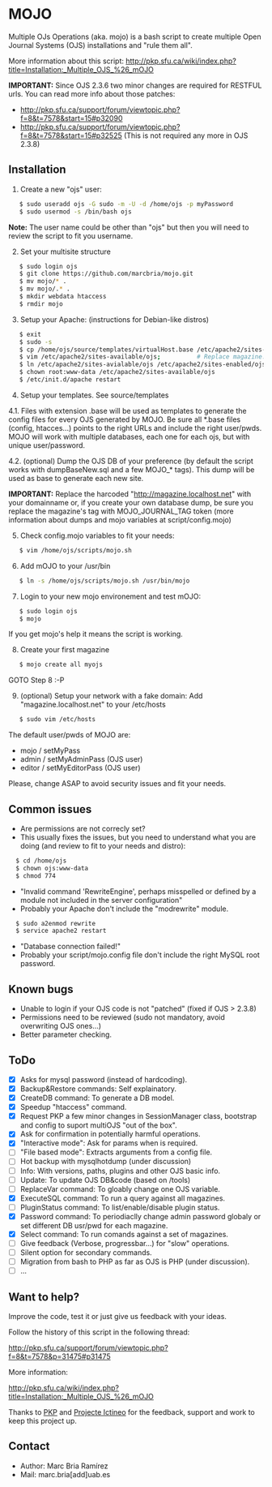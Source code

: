 MOJO
====

Multiple OJs Operations (aka. mojo) is a bash script to create multiple Open Journal Systems (OJS) 
installations and "rule them all".

More information about this script:
http://pkp.sfu.ca/wiki/index.php?title=Installation:_Multiple_OJS_%26_mOJO

<strong>IMPORTANT:</strong> Since OJS 2.3.6 two minor changes are required for RESTFUL urls. 
You can read more info about those patches: 
- http://pkp.sfu.ca/support/forum/viewtopic.php?f=8&t=7578&start=15#p32090
- http://pkp.sfu.ca/support/forum/viewtopic.php?f=8&t=7578&start=15#p32525
(This is not required any more in OJS 2.3.8)


Installation
------------

 1. Create a new "ojs" user:
 ```bash
    $ sudo useradd ojs -G sudo -m -U -d /home/ojs -p myPassword
    $ sudo usermod -s /bin/bash ojs
 ```
 <strong>Note:</strong> The user name could be other than "ojs" but then you will need to review the script to fit you username.

 2. Set your multisite structure
 ```bash
    $ sudo login ojs
    $ git clone https://github.com/marcbria/mojo.git
    $ mv mojo/* .
    $ mv mojo/.* .
    $ mkdir webdata htaccess
    $ rmdir mojo
 ```

 3. Setup your Apache: (instructions for Debian-like distros)
 ```bash
    $ exit
    $ sudo -s
    $ cp /home/ojs/source/templates/virtualHost.base /etc/apache2/sites-available/ojs
    $ vim /etc/apache2/sites-available/ojs;          # Replace magazine.localhost.net with your domain or GOTO 8.
    $ ln /etc/apache2/sites-avialable/ojs /etc/apache2/sites-enabled/ojs 
    $ chown root:www-data /etc/apache2/sites-available/ojs 
    $ /etc/init.d/apache restart
 ```

 4. Setup your templates. See source/templates

   4.1. Files with extension .base will be used as templates to generate the config files for every OJS generated by MOJO. Be sure all *.base files (config, htacces...) points to the right URLs and include the right user/pwds. MOJO will work with multiple databases, each one for each ojs, but with unique user/password.

   4.2. (optional) Dump the OJS DB of your preference (by default the script works with dumpBaseNew.sql and a few MOJO_* tags). This dump will be used as base to generate each new site. 
 
 <strong>IMPORTANT:</strong> Replace the harcoded "http://magazine.localhost.net" with your domainname or, if you create your own database dump, be sure you replace the magazine's tag with MOJO_JOURNAL_TAG token (more information about dumps and mojo variables at script/config.mojo)

 5. Check config.mojo variables to fit your needs:
 ```bash
    $ vim /home/ojs/scripts/mojo.sh
 ```

 6. Add mOJO to your /usr/bin
 ```bash
    $ ln -s /home/ojs/scripts/mojo.sh /usr/bin/mojo
 ```

 7. Login to your new mojo environement and test mOJO:
 ```bash
    $ sudo login ojs
    $ mojo
 ```
 If you get mojo's help it means the script is working.

 8. Create your first magazine
 ```bash
    $ mojo create all myojs
 ```
 GOTO Step 8 :-P

 9. (optional) Setup your network with a fake domain: Add "magazine.localhost.net" to your /etc/hosts
 ```bash
    $ sudo vim /etc/hosts
 ```

The default user/pwds of MOJO are:
- mojo / setMyPass
- admin / setMyAdminPass (OJS user)
- editor / setMyEditorPass (OJS user) 

Please, change ASAP to avoid security issues and fit your needs.


Common issues
-------------
- Are permissions are not correcly set?
 - This usually fixes the issues, but you need to understand what you are doing (and review to fit to your needs and distro):
  ```bash
    $ cd /home/ojs
    $ chown ojs:www-data 
    $ chmod 774
  ```

- "Invalid command 'RewriteEngine', perhaps misspelled or defined by a module not included in the server configuration"
 - Probably your Apache don't include the "modrewrite" module.
  ```bash
    $ sudo a2enmod rewrite
    $ service apache2 restart
  ```

- "Database connection failed!"
 - Probably your script/mojo.config file don't include the right MySQL root password.


Known bugs
----------

- Unable to login if your OJS code is not "patched" (fixed if OJS > 2.3.8)
- Permissions need to be reviewed (sudo not mandatory, avoid overwriting OJS ones...)
- Better parameter checking.

ToDo
----

- [x] Asks for mysql password (instead of hardcoding).
- [x] Backup&Restore commands: Self explainatory.
- [x] CreateDB command: To generate a DB model.
- [x] Speedup "htaccess" command.
- [x] Request PKP a few minor changes in SessionManager class, bootstrap and config to suport multiOJS "out of the box".
- [x] Ask for confirmation in potentially harmful operations.
- [x] "Interactive mode": Ask for params when is required.
- [ ] "File based mode": Extracts arguments from a config file. 
- [ ] Hot backup with mysqlhotdump (under discussion)
- [ ] Info: With versions, paths, plugins and other OJS basic info.
- [ ] Update: To update OJS DB&code (based on /tools)
- [ ] ReplaceVar command: To gloably change one OJS variable.
- [x] ExecuteSQL command: To run a query against all magazines.
- [ ] PluginStatus command: To list/enable/disable plugin status.
- [x] Password command: To periodiaclly change admin password globaly or set different DB usr/pwd for each magazine.
- [x] Select command: To run comands against a set of magazines.
- [ ] Give feedback (Verbose, progressbar...) for "slow" operations.
- [ ] Silent option for secondary commands.
- [ ] Migration from bash to PHP as far as OJS is PHP (under discussion).
- [ ] ...

Want to help?
-------------

Improve the code, test it or just give us feedback with your ideas.

Follow the history of this script in the following thread:

http://pkp.sfu.ca/support/forum/viewtopic.php?f=8&t=7578&p=31475#p31475

More information:

http://pkp.sfu.ca/wiki/index.php?title=Installation:_Multiple_OJS_%26_mOJO

Thanks to [PKP](http://pkp.sfu.ca) and [Projecte Ictineo](http://projecteictineo.com) for the feedback, support and work to keep this project up. 

Contact
-------

- Author: Marc Bria Ramírez
- Mail: marc.bria[add]uab.es
